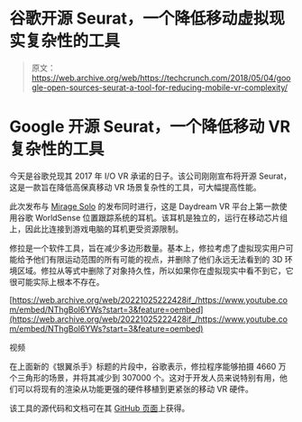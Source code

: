 # 谷歌开源 Seurat，一个降低移动虚拟现实复杂性的工具 

> 原文：<https://web.archive.org/web/https://techcrunch.com/2018/05/04/google-open-sources-seurat-a-tool-for-reducing-mobile-vr-complexity/>

# Google 开源 Seurat，一个降低移动 VR 复杂性的工具

今天是谷歌兑现其 2017 年 I/O VR 承诺的日子。该公司刚刚宣布将开源 Seurat，这是一款旨在降低高保真移动 VR 场景复杂性的工具，可大幅提高性能。

此次发布与 [Mirage Solo](https://web.archive.org/web/20221025222428/https://techcrunch.com/2018/05/04/review-lenovo-mirage-solo-headset-with-google-worldsense-tracking/) 的发布同时进行，这是 Daydream VR 平台上第一款使用谷歌 WorldSense 位置跟踪系统的耳机。该耳机是独立的，运行在移动芯片组上，因此比连接到游戏电脑的耳机更受资源限制。

修拉是一个软件工具，旨在减少多边形数量。基本上，修拉考虑了虚拟现实用户可能给予他们有限运动范围的所有可能的视点，并删除了他们永远无法看到的 3D 环境区域。修拉从等式中删除了对象持久性，所以如果你在虚拟现实中看不到它，它很可能实际上根本不存在。

[https://web.archive.org/web/20221025222428if_/https://www.youtube.com/embed/NThgBol6YWs?start=3&feature=oembed](https://web.archive.org/web/20221025222428if_/https://www.youtube.com/embed/NThgBol6YWs?start=3&feature=oembed)

视频

在上面新的《银翼杀手》标题的片段中，谷歌表示，修拉程序能够拍摄 4660 万个三角形的场景，并将其减少到 307000 个。这对于开发人员来说特别有用，他们可以将现有的渲染从功能更强的硬件移植到更紧张的移动 VR 硬件。

该工具的源代码和文档可在其 [GitHub 页面](https://web.archive.org/web/20221025222428/https://github.com/googlevr/seurat)上获得。